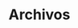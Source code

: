 ---
title: Archivos
description: Todos los archivos que se usan en el tutorial se encuentran aquí, entre otros.
unlisted: true
layout: libdoc/assets
---